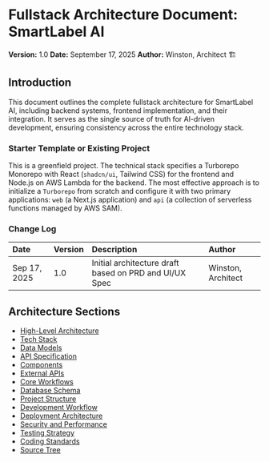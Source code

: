 # Fullstack Architecture Document: SmartLabel AI

**Version:** 1.0
**Date:** September 17, 2025
**Author:** Winston, Architect 🏗️

## Introduction

This document outlines the complete fullstack architecture for SmartLabel AI, including backend systems, frontend implementation, and their integration. It serves as the single source of truth for AI-driven development, ensuring consistency across the entire technology stack.

### Starter Template or Existing Project

This is a greenfield project. The technical stack specifies a Turborepo Monorepo with React (`shadcn/ui`, Tailwind CSS) for the frontend and Node.js on AWS Lambda for the backend. The most effective approach is to initialize a `Turborepo` from scratch and configure it with two primary applications: `web` (a Next.js application) and `api` (a collection of serverless functions managed by AWS SAM).

### Change Log

| Date | Version | Description | Author |
| :--- | :--- | :--- | :--- |
| Sep 17, 2025 | 1.0 | Initial architecture draft based on PRD and UI/UX Spec | Winston, Architect |

## Architecture Sections

- [High-Level Architecture](./high-level-architecture.md)
- [Tech Stack](./tech-stack.md)
- [Data Models](./data-models.md)
- [API Specification](./api-specification.md)
- [Components](./components.md)
- [External APIs](./external-apis.md)
- [Core Workflows](./core-workflows.md)
- [Database Schema](./database-schema.md)
- [Project Structure](./project-structure.md)
- [Development Workflow](./development-workflow.md)
- [Deployment Architecture](./deployment-architecture.md)
- [Security and Performance](./security-and-performance.md)
- [Testing Strategy](./testing-strategy.md)
- [Coding Standards](./coding-standards.md)
- [Source Tree](./source-tree.md)